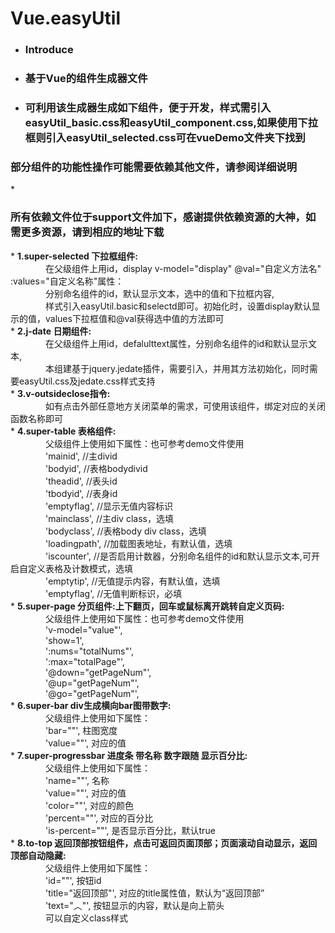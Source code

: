 # <h1>Vue.easyUtil</h1>
* <h3>Introduce</h3>
 * <h3>基于Vue的组件生成器文件</h3>
 * <h3>可利用该生成器生成如下组件，便于开发，样式需引入easyUtil_basic.css和easyUtil_component.css,如果使用下拉框则引入easyUtil_selected.css可在vueDemo文件夹下找到</h3>
 <h3>部分组件的功能性操作可能需要依赖其他文件，请参阅详细说明</h3>
 * <h3>所有依赖文件位于support文件加下，感谢提供依赖资源的大神，如需更多资源，请到相应的地址下载</h3>
 * <strong>1.super-selected  下拉框组件:</br>
 &emsp;&emsp;&emsp;&emsp;</strong>在父级组件上用id，display v-model="display" @val="自定义方法名" :values="自定义名称"属性：</br>
 						&emsp;&emsp;&emsp;&emsp;分别命名组件的id，默认显示文本，选中的值和下拉框内容,</br>
 						&emsp;&emsp;&emsp;&emsp;样式引入easyUtil.basic和selectd即可。初始化时，设置display默认显示的值，values下拉框值和@val获得选中值的方法即可</br>
 * <strong>2.j-date  日期组件:</br>
 &emsp;&emsp;&emsp;&emsp;</strong>在父级组件上用id，defalulttext属性，分别命名组件的id和默认显示文本,</br>
 						&emsp;&emsp;&emsp;&emsp;本组建基于jquery.jedate插件，需要引入，并用其方法初始化，同时需要easyUtil.css及jedate.css样式支持</br>
* <strong>3.v-outsideclose指令:</br>
&emsp;&emsp;&emsp;&emsp;</strong>如有点击外部任意地方关闭菜单的需求，可使用该组件，绑定对应的关闭函数名称即可</br>
* <strong>4.super-table  表格组件:</br>
&emsp;&emsp;&emsp;&emsp;</strong>父级组件上使用如下属性：也可参考demo文件使用</br>
										&emsp;&emsp;&emsp;&emsp;'mainid',  //主divid</br>
										&emsp;&emsp;&emsp;&emsp;'bodyid',  //表格bodydivid</br>
										&emsp;&emsp;&emsp;&emsp;'theadid',   //表头id</br>
										&emsp;&emsp;&emsp;&emsp;'tbodyid',   //表身id</br>
										&emsp;&emsp;&emsp;&emsp;'emptyflag',   //显示无值内容标识</br>
										&emsp;&emsp;&emsp;&emsp;'mainclass',  //主div class，选填</br>
										&emsp;&emsp;&emsp;&emsp;'bodyclass',  //表格body div class，选填</br>
										&emsp;&emsp;&emsp;&emsp;'loadingpath',   //加载图表地址，有默认值，选填</br>
										&emsp;&emsp;&emsp;&emsp;'iscounter',    //是否启用计数器，分别命名组件的id和默认显示文本,可开启自定义表格及计数模式，选填</br>
										&emsp;&emsp;&emsp;&emsp;'emptytip',   //无值提示内容，有默认值，选填</br>
										&emsp;&emsp;&emsp;&emsp;'emptyflag',   //无值判断标识，必填</br>
* <strong>5.super-page  分页组件:上下翻页，回车或鼠标离开跳转自定义页码:</br>
&emsp;&emsp;&emsp;&emsp;</strong>父级组件上使用如下属性：也可参考demo文件使用</br>
										&emsp;&emsp;&emsp;&emsp;'v-model="value"',  </br>
										&emsp;&emsp;&emsp;&emsp;'show=1',  </br>
										&emsp;&emsp;&emsp;&emsp;':nums="totalNums"', </br> 
										&emsp;&emsp;&emsp;&emsp;':max="totalPage"', </br> 
										&emsp;&emsp;&emsp;&emsp;'@down="getPageNum"', </br>  
										&emsp;&emsp;&emsp;&emsp;'@up="getPageNum"', </br>  
										&emsp;&emsp;&emsp;&emsp;'@go="getPageNum"', </br>
* <strong>6.super-bar  div生成横向bar图带数字:</br>
&emsp;&emsp;&emsp;&emsp;</strong>父级组件上使用如下属性：</br>
							&emsp;&emsp;&emsp;&emsp;'bar=""', 柱图宽度  </br>
							&emsp;&emsp;&emsp;&emsp;'value=""', 对应的值 </br>  
* <strong>7.super-progressbar  进度条 带名称 数字跟随 显示百分比:</br>
&emsp;&emsp;&emsp;&emsp;</strong>父级组件上使用如下属性：</br>
							&emsp;&emsp;&emsp;&emsp;'name=""', 名称  </br>
							&emsp;&emsp;&emsp;&emsp;'value=""', 对应的值</br>
							&emsp;&emsp;&emsp;&emsp;'color=""', 对应的颜色 </br>	
							&emsp;&emsp;&emsp;&emsp;'percent=""', 对应的百分比 </br>
							&emsp;&emsp;&emsp;&emsp;'is-percent=""', 是否显示百分比，默认true </br>
* <strong>8.to-top  返回顶部按钮组件，点击可返回页面顶部；页面滚动自动显示，返回顶部自动隐藏:</br>
&emsp;&emsp;&emsp;&emsp;</strong>父级组件上使用如下属性：</br>
							&emsp;&emsp;&emsp;&emsp;'id=""', 按钮id  </br>
							&emsp;&emsp;&emsp;&emsp;'title="返回顶部"', 对应的title属性值，默认为“返回顶部”</br>
							&emsp;&emsp;&emsp;&emsp;'text="︿"', 按钮显示的内容，默认是向上箭头 </br>	
							&emsp;&emsp;&emsp;&emsp;可以自定义class样式 </br>									

		

